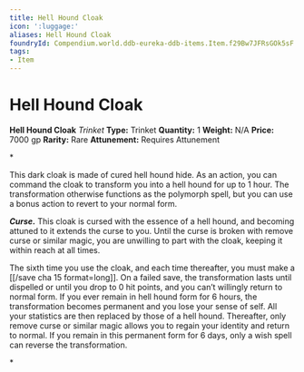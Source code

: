 ```yaml
---
title: Hell Hound Cloak
icon: ':luggage:'
aliases: Hell Hound Cloak
foundryId: Compendium.world.ddb-eureka-ddb-items.Item.f29Bw7JFRsGOk5sF
tags:
- Item
---
```


# Hell Hound Cloak

**Hell Hound Cloak**
_Trinket_
**Type:** Trinket
**Quantity:** 1
**Weight:** N/A
**Price:** 7000 gp
**Rarity:** Rare
**Attunement:** Requires Attunement

*<p>This dark cloak is made of cured hell hound hide. As an action, you can command the cloak to transform you into a hell hound for up to 1 hour. The transformation otherwise functions as the polymorph spell, but you can use a bonus action to revert to your normal form.

***Curse.*** This cloak is cursed with the essence of a hell hound, and becoming attuned to it extends the curse to you. Until the curse is broken with remove curse or similar magic, you are unwilling to part with the cloak, keeping it within reach at all times.

The sixth time you use the cloak, and each time thereafter, you must make a [[/save cha 15 format=long]]. On a failed save, the transformation lasts until dispelled or until you drop to 0 hit points, and you can’t willingly return to normal form. If you ever remain in hell hound form for 6 hours, the transformation becomes permanent and you lose your sense of self. All your statistics are then replaced by those of a hell hound. Thereafter, only remove curse or similar magic allows you to regain your identity and return to normal. If you remain in this permanent form for 6 days, only a wish spell can reverse the transformation.</p>*